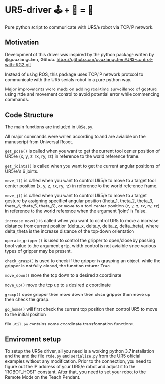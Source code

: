 # UR5-driver 🕹 + 🤖 = 🦾
Pure python script to communicate with UR5/e robot via TCP/IP network.

## Motivation

Development of this driver was inspired by the python package writen by @gouxiangchen, Github: https://github.com/gouxiangchen/UR5-control-with-RG2.git

Instead of using ROS, this package uses TCP/IP network protocol to communicate with the UR5 serials robot in a pure python way.

Major improvments were made on adding real-time surveillance of gesture using rtde and movement control to avoid potential error while commencing commands.

## Code Structure
The main functions are included in ` UR5e.py `.

All major commands were writen according to and are avialble on the manuscript from Universal Robot.

`get_pose()` is called when you want to get the current tool center position of UR5/e (x, y, z, rx, ry, rz) in reference to the world reference frame.

`get_joints()` is called when you want to get the current angular positions of UR5/e's 6 joints.

`move_l()` is called when you want to control UR5/e to move to a target tool center position (x, y, z, rx, ry, rz) in reference to the world reference frame.

`move_j()` is called when you want to control UR5/e to move to a target gesture by assigning specified angular position (theta_1, theta_2, theta_3, theta_4, theta_5, theta_6), or move to a tool center position (x, y, z, rx, ry, rz) in reference to the world reference when the argument 'joint' is False.

`increase_move()` is called when you want to control UR5 to move a increase distance from current position (delta_x, delta_y, delta_z, delta_theta), where delta_theta is the increase distance of the top-down orientation

`operate_gripper()` is used to control the gripper to open/close by passing bool value to the argument `grip`, width control is not avialble since various types of gripper may be present.

`check_grasp()` is used to check if the gripper is grasping an object. while the gripper is not fully closed, the function returns True

`move_down()` move the tcp down to a desired z coordinate

`move_up()` move the tcp up to a desired z coordinate

`grasp()` open gripper then move down then close gripper then move up then check the grasp.

`go_home()` will first check the current tcp position then control UR5 to move to the initial position

file `util.py` contains some coordinate transformation functions.

## Enviroment setup
To setup the UR5e driver, all you need is a working python 3.7 installation and the and the file `rtde.py` and `serialize.py` from the UR5 official examples without any modification. Prior to the connection, you need to figure out the IP address of your UR5/e robot and adjust it to the 'ROBOT_HOST' constant. After that, you need to set your robot to the Remote Mode on the Teach Pendant.

